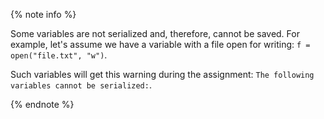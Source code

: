 {% note info %}

Some variables are not serialized and, therefore, cannot be saved. For example, let's assume we have a variable with a file open for writing: `f = open("file.txt", "w")`.

Such variables will get this warning during the assignment: `The following variables cannot be serialized:`.

{% endnote %}